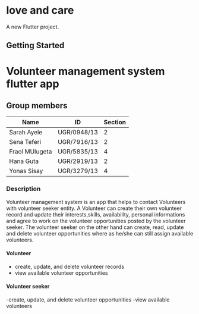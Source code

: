 # love and care

A new Flutter project.

## Getting Started

# Volunteer management system flutter app

## Group members

| Name             | ID         |Section|
|------------------|------------|-------|
|Sarah Ayele       |UGR/0948/13 | 2     |
|Sena Teferi       |UGR/7916/13 | 2     |
|Fraol MUlugeta    |UGR/5835/13 | 4     |
|Hana Guta         |UGR/2919/13 | 2     |
|Yonas Sisay       |UGR/3279/13 | 4     |

### Description

Volunteer management system is an app that helps to contact Volunteers with volunteer seeker entity. A Volunteer can create their own volunteer record and update their interests,skills, availability, personal informations and agree to work on the volunteer opportunities posted by the volunteer seeker. The volunteer seeker on the other hand can create, read, update and delete volunteer opportunities where as he/she can still assign available volunteers.  


#### Volunteer
  - create, update, and delete volunteer records
  - view available volunteer opportunities

 #### Volunteer seeker
  -create, update, and delete volunteer opportunities
  -view available volunteers
